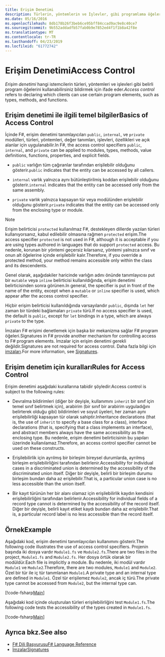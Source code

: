 ```yaml
---
title: Erişim Denetimi
description: Türlerin, yöntemlerin ve İşlevler, gibi programlama öğelerine erişim denetimi öğrenin F# programlama dilidir.
ms.date: 05/16/2016
ms.openlocfilehash: 8db178b26f3beb6ce95bff84ccad9ac9e8c40ce7
ms.sourcegitcommit: 9b552addadfb57fab0b9e7852ed4f1f1b8a42f8e
ms.translationtype: MT
ms.contentlocale: tr-TR
ms.lasthandoff: 04/23/2019
ms.locfileid: "61772742"
---
```

# <a name="access-control"></a><span data-ttu-id="f5c72-103">Erişim Denetimi</span><span class="sxs-lookup"><span data-stu-id="f5c72-103">Access Control</span></span>

<span data-ttu-id="f5c72-104">*Erişim denetimi* hangi istemcilerin türleri, yöntemleri ve işlevleri gibi belirli program öğelerini kullanabilirsiniz bildirmek için ifade eder.</span><span class="sxs-lookup"><span data-stu-id="f5c72-104">*Access control* refers to declaring which clients can use certain program elements, such as types, methods, and functions.</span></span>

## <a name="basics-of-access-control"></a><span data-ttu-id="f5c72-105">Erişim denetimi ile ilgili temel bilgiler</span><span class="sxs-lookup"><span data-stu-id="f5c72-105">Basics of Access Control</span></span>

<span data-ttu-id="f5c72-106">İçinde F#, erişim denetimi tanımlayıcıları `public`, `internal`, ve `private` modülleri, türleri, yöntemleri, değer tanımları, işlevleri, özellikleri ve açık alanlar için uygulanabilir.</span><span class="sxs-lookup"><span data-stu-id="f5c72-106">In F#, the access control specifiers `public`, `internal`, and `private` can be applied to modules, types, methods, value definitions, functions, properties, and explicit fields.</span></span>

- <span data-ttu-id="f5c72-107">`public` varlığın tüm çağıranlar tarafından erişilebilir olduğunu gösterir.</span><span class="sxs-lookup"><span data-stu-id="f5c72-107">`public` indicates that the entity can be accessed by all callers.</span></span>

- <span data-ttu-id="f5c72-108">`internal` varlık yalnızca aynı bütünleştirilmiş koddan erişilebilir olduğunu gösterir.</span><span class="sxs-lookup"><span data-stu-id="f5c72-108">`internal` indicates that the entity can be accessed only from the same assembly.</span></span>

- <span data-ttu-id="f5c72-109">`private` varlık yalnızca kapsayan tür veya modülünden erişilebilir olduğunu gösterir.</span><span class="sxs-lookup"><span data-stu-id="f5c72-109">`private` indicates that the entity can be accessed only from the enclosing type or module.</span></span>

> [!NOTE]
> <span data-ttu-id="f5c72-110">Erişim belirticisi `protected` kullanılmaz F#, destekleyen dillerde yazılan türleri kullanıyorsanız, kabul edilebilir olmasına rağmen `protected` erişim.</span><span class="sxs-lookup"><span data-stu-id="f5c72-110">The access specifier `protected` is not used in F#, although it is acceptable if you are using types authored in languages that do support `protected` access.</span></span> <span data-ttu-id="f5c72-111">Bu nedenle, korunan bir yöntemi geçersiz kılarsanız, yöntemi yalnızca sınıf ve onun alt öğelerine içinde erişilebilir kalır.</span><span class="sxs-lookup"><span data-stu-id="f5c72-111">Therefore, if you override a protected method, your method remains accessible only within the class and its descendents.</span></span>

<span data-ttu-id="f5c72-112">Genel olarak, aşağıdakiler haricinde varlığın adını önünde tanımlayıcısı put bir `mutable` veya `inline` belirticisi kullanıldığında, erişim denetimi belirticisinden sonra görünen.</span><span class="sxs-lookup"><span data-stu-id="f5c72-112">In general, the specifier is put in front of the name of the entity, except when a `mutable` or `inline` specifier is used, which appear after the access control specifier.</span></span>

<span data-ttu-id="f5c72-113">Hiçbir erişim belirticisi kullanıldığında varsayılandır `public`, dışında `let` her zaman bir türdeki bağlamaları `private` türü.</span><span class="sxs-lookup"><span data-stu-id="f5c72-113">If no access specifier is used, the default is `public`, except for `let` bindings in a type, which are always `private` to the type.</span></span>

<span data-ttu-id="f5c72-114">İmzaları F# erişimi denetlemek için başka bir mekanizma sağlar F# program öğeleri.</span><span class="sxs-lookup"><span data-stu-id="f5c72-114">Signatures in F# provide another mechanism for controlling access to F# program elements.</span></span> <span data-ttu-id="f5c72-115">İmzalar için erişim denetimi gerekli değildir.</span><span class="sxs-lookup"><span data-stu-id="f5c72-115">Signatures are not required for access control.</span></span> <span data-ttu-id="f5c72-116">Daha fazla bilgi için [imzaları](signatures.md).</span><span class="sxs-lookup"><span data-stu-id="f5c72-116">For more information, see [Signatures](signatures.md).</span></span>

## <a name="rules-for-access-control"></a><span data-ttu-id="f5c72-117">Erişim denetim için kuralları</span><span class="sxs-lookup"><span data-stu-id="f5c72-117">Rules for Access Control</span></span>

<span data-ttu-id="f5c72-118">Erişim denetimi aşağıdaki kurallarına tabidir şöyledir:</span><span class="sxs-lookup"><span data-stu-id="f5c72-118">Access control is subject to the following rules:</span></span>

- <span data-ttu-id="f5c72-119">Devralma bildirimleri (diğer bir deyişle, kullanımını `inherit` bir sınıf için temel sınıf belirtmek için), arabirim (bir sınıf bir arabirim uyguladığını belirterek olduğu gibi) bildirimleri ve soyut üyeleri, her zaman aynı erişilebilirliği kapsayan tür olarak sahiptir.</span><span class="sxs-lookup"><span data-stu-id="f5c72-119">Inheritance declarations (that is, the use of `inherit` to specify a base class for a class), interface declarations (that is, specifying that a class implements an interface), and abstract members always have the same accessibility as the enclosing type.</span></span> <span data-ttu-id="f5c72-120">Bu nedenle, erişim denetimi belirticisinin bu yapıları üzerinde kullanılamaz.</span><span class="sxs-lookup"><span data-stu-id="f5c72-120">Therefore, an access control specifier cannot be used on these constructs.</span></span>

- <span data-ttu-id="f5c72-121">Erişilebilirlik için ayrılmış bir birleşim bireysel durumlarda, ayrılmış birleşim erişilebilirliğini tarafından belirlenir.</span><span class="sxs-lookup"><span data-stu-id="f5c72-121">Accessibility for individual cases in a discriminated union is determined by the accessibility of the discriminated union itself.</span></span> <span data-ttu-id="f5c72-122">Diğer bir deyişle, belirli bir birleşim durumu birleşim bundan daha az erişilebilir.</span><span class="sxs-lookup"><span data-stu-id="f5c72-122">That is, a particular union case is no less accessible than the union itself.</span></span>

- <span data-ttu-id="f5c72-123">Bir kayıt türünün her bir alanı olamaz için erişilebilirlik kaydın kendisini erişilebilirliğini tarafından belirlenir.</span><span class="sxs-lookup"><span data-stu-id="f5c72-123">Accessibility for individual fields of a record type cannot is determined by the accessibility of the record itself.</span></span> <span data-ttu-id="f5c72-124">Diğer bir deyişle, belirli kayıt etiket kaydı bundan daha az erişilebilir.</span><span class="sxs-lookup"><span data-stu-id="f5c72-124">That is, a particular record label is no less accessible than the record itself.</span></span>

## <a name="example"></a><span data-ttu-id="f5c72-125">Örnek</span><span class="sxs-lookup"><span data-stu-id="f5c72-125">Example</span></span>

<span data-ttu-id="f5c72-126">Aşağıdaki kod, erişim denetimi tanımlayıcıları kullanımını gösterir.</span><span class="sxs-lookup"><span data-stu-id="f5c72-126">The following code illustrates the use of access control specifiers.</span></span> <span data-ttu-id="f5c72-127">Projenin başında iki dosya vardır `Module1.fs` ve `Module2.fs`.</span><span class="sxs-lookup"><span data-stu-id="f5c72-127">There are two files in the project, `Module1.fs` and `Module2.fs`.</span></span> <span data-ttu-id="f5c72-128">Her dosya örtük olarak bir modüldür.</span><span class="sxs-lookup"><span data-stu-id="f5c72-128">Each file is implicitly a module.</span></span> <span data-ttu-id="f5c72-129">Bu nedenle, iki modül vardır `Module1` ve `Module2`.</span><span class="sxs-lookup"><span data-stu-id="f5c72-129">Therefore, there are two modules, `Module1` and `Module2`.</span></span> <span data-ttu-id="f5c72-130">Özel bir tür ile iç tür tanımlanan `Module1`.</span><span class="sxs-lookup"><span data-stu-id="f5c72-130">A private type and an internal type are defined in `Module1`.</span></span> <span data-ttu-id="f5c72-131">Özel tür erişilemez `Module2`, ancak iç türü.</span><span class="sxs-lookup"><span data-stu-id="f5c72-131">The private type cannot be accessed from `Module2`, but the internal type can.</span></span>

[!code-fsharp[Main](../../../samples/snippets/fsharp/access-control/snippet1.fs)]

<span data-ttu-id="f5c72-132">Aşağıdaki kod içinde oluşturulan türleri erişilebilirliğini test `Module1.fs`.</span><span class="sxs-lookup"><span data-stu-id="f5c72-132">The following code tests the accessibility of the types created in `Module1.fs`.</span></span>

[!code-fsharp[Main](../../../samples/snippets/fsharp/access-control/snippet2.fs)]

## <a name="see-also"></a><span data-ttu-id="f5c72-133">Ayrıca bkz.</span><span class="sxs-lookup"><span data-stu-id="f5c72-133">See also</span></span>

- [<span data-ttu-id="f5c72-134">F# Dili Başvurusu</span><span class="sxs-lookup"><span data-stu-id="f5c72-134">F# Language Reference</span></span>](index.md)
- [<span data-ttu-id="f5c72-135">İmzalar</span><span class="sxs-lookup"><span data-stu-id="f5c72-135">Signatures</span></span>](signatures.md)